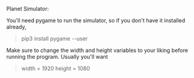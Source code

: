 Planet Simulator:

You'll need pygame to run the simulator, so if you don't have it installed already,

> pip3 install pygame --user

Make sure to change the width and height variables to your liking before running the program. Usually you'll want

> width = 1920
> height = 1080


